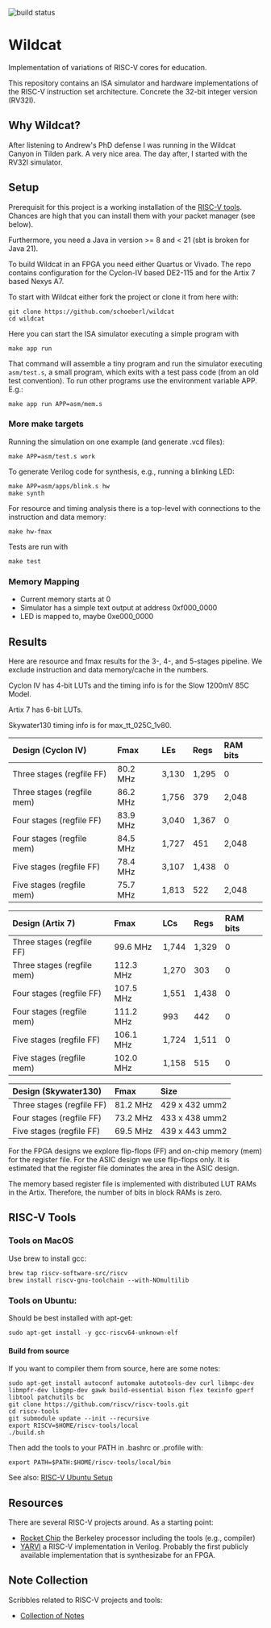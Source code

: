 
![build status](https://github.com/schoeberl/wildcat/actions/workflows/scala.yml/badge.svg)

# Wildcat

Implementation of variations of RISC-V cores for education.

This repository contains an ISA simulator and hardware
implementations of the RISC-V instruction set architecture.
Concrete the 32-bit integer version (RV32I).

## Why Wildcat?

After listening to Andrew's PhD defense I was running
in the Wildcat Canyon in Tilden park. A very nice area.
The day after, I started with the RV32I simulator.

## Setup

Prerequisit for this project is a working installation of
the [RISC-V tools](https://github.com/riscv/riscv-tools). Chances are high that you can install
them with your packet manager (see below).

Furthermore, you need a Java in version >= 8 and < 21
(sbt is broken for Java 21).

To build Wildcat in an FPGA you need either Quartus or Vivado.
The repo contains configuration for the Cyclon-IV based DE2-115
and for the Artix 7 based Nexys A7.

To start with Wildcat either fork the project or clone it from here with:

    git clone https://github.com/schoeberl/wildcat
    cd wildcat

Here you can start the ISA simulator executing a simple program with

```
make app run
```
That command will assemble a tiny program and run
the simulator executing `asm/test.s`, a small program,
which exits with a test pass code (from an old test convention).
To run other programs use the environment variable APP. E.g.:
```
make app run APP=asm/mem.s
```
### More make targets

Running the simulation on one example (and generate .vcd files):

```
make APP=asm/test.s work
```

To generate Verilog code for synthesis, e.g., running a blinking
LED:

```
make APP=asm/apps/blink.s hw
make synth
```

For resource and timing analysis there is a top-level with
connections to the instruction and data memory:

```
make hw-fmax
```

Tests are run with
```
make test
```

### Memory Mapping

 * Current memory starts at 0
 * Simulator has a simple text output at address 0xf000_0000
 * LED is mapped to, maybe 0xe000_0000

## Results

Here are resource and fmax results for the 3-, 4-, and 5-stages pipeline.
We exclude instruction and data memory/cache in the numbers.

Cyclon IV has 4-bit LUTs and the timing info
is for the Slow 1200mV 85C Model.

Artix 7 has 6-bit LUTs.

Skywater130 timing info is for max_tt_025C_1v80.

| Design  (Cyclon IV)        | Fmax     | LEs   | Regs  | RAM bits |
|:---------------------------|:---------|:------|:------|:---------|
| Three stages (regfile FF)  | 80.2 MHz | 3,130 | 1,295 | 0        |
| Three stages (regfile mem) | 86.2 MHz | 1,756 | 379   | 2,048    |
| Four stages (regfile FF)   | 83.9 MHz | 3,040 | 1,367 | 0        |
| Four stages (regfile mem)  | 84.5 MHz | 1,727 | 451   | 2,048    |
| Five stages (regfile FF)   | 78.4 MHz | 3,107 | 1,438 | 0        |
| Five stages (regfile mem)  | 75.7 MHz | 1,813 | 522   | 2,048    |

| Design  (Artix 7)          | Fmax      | LCs   | Regs  | RAM bits |
|:---------------------------|:----------|:------|:------|:---------|
| Three stages (regfile FF)  | 99.6 MHz  | 1,744 | 1,329 | 0        |
| Three stages (regfile mem) | 112.3 MHz | 1,270 | 303   | 0        |
| Four stages (regfile FF)   | 107.5 MHz | 1,551 | 1,438 | 0        |
| Four stages (regfile mem)  | 111.2 MHz | 993   | 442   | 0        |
| Five stages (regfile FF)   | 106.1 MHz | 1,724 | 1,511 | 0        |
| Five stages (regfile mem)  | 102.0 MHz | 1,158 | 515   | 0        |

| Design  (Skywater130)     | Fmax     | Size           |
|:--------------------------|:---------|:---------------|
| Three stages (regfile FF) | 81.2 MHz | 429 x 432 umm2 |
| Four stages (regfile FF)  | 73.2 MHz | 433 x 438 umm2 |
| Five stages (regfile FF)  | 69.5 MHz | 439 x 443 umm2 |


For the FPGA designs we explore flip-flops (FF) and on-chip memory
(mem) for the register file.
For the ASIC design we use flip-flops only.
It is estimated that the register file dominates the area in the ASIC design.

The memory based register file is implemented with distributed
LUT RAMs in the Artix. Therefore, the number of bits in block
RAMs is zero.

## RISC-V Tools

### Tools on MacOS

Use brew to install gcc:

```
brew tap riscv-software-src/riscv 
brew install riscv-gnu-toolchain --with-NOmultilib
```

### Tools on Ubuntu:

Should be best installed with apt-get:

    sudo apt-get install -y gcc-riscv64-unknown-elf

#### Build from source

If you want to compiler them from source, here are some notes:

    sudo apt-get install autoconf automake autotools-dev curl libmpc-dev libmpfr-dev libgmp-dev gawk build-essential bison flex texinfo gperf libtool patchutils bc
    git clone https://github.com/riscv/riscv-tools.git
    cd riscv-tools
    git submodule update --init --recursive
    export RISCV=$HOME/riscv-tools/local
    ./build.sh

Then add the tools to your PATH in .bashrc or .profile with:

    export PATH=$PATH:$HOME/riscv-tools/local/bin

See also: [RISC-V Ubuntu Setup](https://github.com/schoeberl/cae-lab#vm-and-tool-installation)

## Resources

There are several RISC-V projects around. As a starting point:

 * [Rocket Chip](https://github.com/ucb-bar/rocket-chip) the Berkeley processor including the tools (e.g., compiler)
 * [YARVI](https://github.com/tommythorn/yarvi) a RISC-V implementation in Verilog. Probably the first publicly available implementation that is synthesizabe for an FPGA.

## Note Collection

Scribbles related to RISC-V projects and tools:

 * [Collection of Notes](doc)

